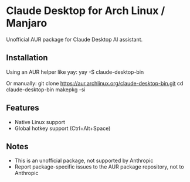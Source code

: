 # Claude Desktop for Arch Linux / Manjaro

Unofficial AUR package for Claude Desktop AI assistant.

## Installation
Using an AUR helper like yay:
yay -S claude-desktop-bin

Or manually:
git clone https://aur.archlinux.org/claude-desktop-bin.git
cd claude-desktop-bin
makepkg -si

## Features
- Native Linux support
- Global hotkey support (Ctrl+Alt+Space)

## Notes
- This is an unofficial package, not supported by Anthropic
- Report package-specific issues to the AUR package repository, not to Anthropic
